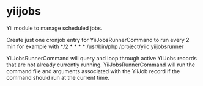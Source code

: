 # yiijobs

Yii module to manage scheduled jobs.

Create just one cronjob entry for YiiJobsRunnerCommand to run every 2 min for example with */2 * * * * /usr/bin/php /project/yiic yiijobsrunner

YiiJobsRunnerCommand will query and loop through active YiiJobs records that are not already currently running. YiiJobsRunnerCommand will run the command file and arguments associated with the YiiJob record if the command should run at the current time.
